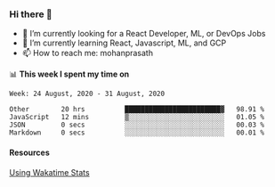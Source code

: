 ### Hi there 👋

- 🔭 I’m currently looking for a React Developer, ML, or DevOps Jobs
- 🌱 I’m currently learning React, Javascript, ML, and GCP
- 📫 How to reach me: mohanprasath

📊 **This week I spent my time on**
<!--START_SECTION:waka-->
```text
Week: 24 August, 2020 - 31 August, 2020

Other        20 hrs          ████████████████████████▓   98.91 % 
JavaScript   12 mins         ▒░░░░░░░░░░░░░░░░░░░░░░░░   01.05 % 
JSON         0 secs          ░░░░░░░░░░░░░░░░░░░░░░░░░   00.03 % 
Markdown     0 secs          ░░░░░░░░░░░░░░░░░░░░░░░░░   00.01 % 
```
<!--END_SECTION:waka-->

#### Resources
[Using Wakatime Stats](https://github.com/marketplace/actions/waka-readme)
